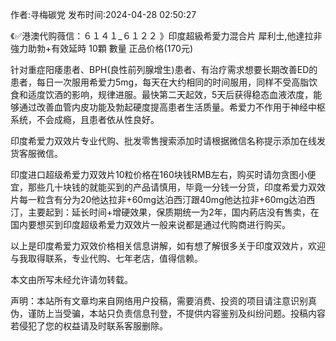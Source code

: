 <p>作者:寻梅碳党 发布时间:2024-04-28 02:50:27</p>
<p>《✅港澳代购薇信：６１４１_６１２２ 》印度超級希愛力混合片 犀利士,他達拉非 強力助勃+有效延時 10顆 數量 正品价格(170元) </p>
									<p>针对重症阳痿患者、BPH(良性前列腺增生)患者、有治疗需求想要长期改善ED的患者，每日一次服用希爱力5mg，每天在大约相同的时间服用，同样不受高脂饮食和适度饮酒的影响，规律进服。最快第二天起效，5天后获得稳态血液浓度，能够通过改善血管内皮功能及勃起硬度提高患者生活质量。希爱力不作用于神经中枢系统，不会成瘾，且患者依从性良好。</p><p>印度希爱力双效片专业代购、批发零售搜索添加时请根据微信名称提示添加在线发货客服微信。</p><p></p><p>印度进口超级希爱力双效片10粒价格在160块钱RMB左右，购买时请勿贪图小便宜，那些几十块钱的就能买到的产品请慎用，毕竟一分钱一分货，印度希爱力双效片每一粒含有分为20他达拉非+60mg达泊西汀跟40mg他达拉非+60mg达泊西汀，主要起到：延长时间+增硬效果，保质期统一为2年，国内葯店没有售卖，在国内要想买到印度超级希爱力双效片一般来说都是通过代购商进行购买。</p><p>以上是印度希爱力双效价格相关信息讲解，如有想了解很多关于印度双效片，欢迎与我取得联系，专业代购、七年老店，值得信赖。</p><p>本文由所写未经允许请勿转载。</p>				声明：本站所有文章均来自网络用户投稿，需要消费、投资的项目请注意识别真伪，谨防上当受骗，本站只负责信息刊登，不提供内容鉴别及纠纷问题。投稿内容若侵犯了您的权益请及时联系客服删除。				
